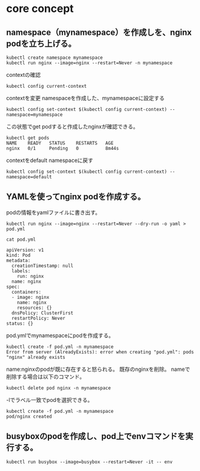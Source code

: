 # core concept

## namespace（mynamespace）を作成しを、nginx podを立ち上げる。

```
kubectl create namespace mynamespace
kubectl run nginx --image=nginx --restart=Never -n mynamespace
```

contextの確認
```
kubectl config current-context
```

contextを変更
namespaceを作成した、mynamespaceに設定する
```
kubectl config set-context $(kubectl config current-context) --namespace=mynamespace
```

この状態でget podすると作成したnginxが確認できる。
```
kubectl get pods
NAME    READY   STATUS    RESTARTS   AGE
nginx   0/1     Pending   0          8m44s
```

contextをdefault namespaceに戻す
```
kubectl config set-context $(kubectl config current-context) --namespace=default
```
## YAMLを使ってnginx podを作成する。

podの情報をyamlファイルに書き出す。
```
kubectl run nginx --image=nginx --restart=Never --dry-run -o yaml > pod.yml
```

```
cat pod.yml

apiVersion: v1
kind: Pod
metadata:
  creationTimestamp: null
  labels:
    run: nginx
  name: nginx
spec:
  containers:
  - image: nginx
    name: nginx
    resources: {}
  dnsPolicy: ClusterFirst
  restartPolicy: Never
status: {}

```

pod.ymlでmynamespaceにpodを作成する。
```
kubectl create -f pod.yml -n mynamespace
Error from server (AlreadyExists): error when creating "pod.yml": pods "nginx" already exists
```

name:nginxのpodが既に存在すると怒られる。
既存のnginxを削除。
nameで削除する場合は以下のコマンド。
```
kubectl delete pod nginx -n mynamespace
```
-lでラベル一致でpodを選択できる。

```
kubectl create -f pod.yml -n mynamespace
pod/nginx created
```

## busyboxのpodを作成し、pod上でenvコマンドを実行する。
```
kubectl run busybox --image=busybox --restart=Never -it -- env
```